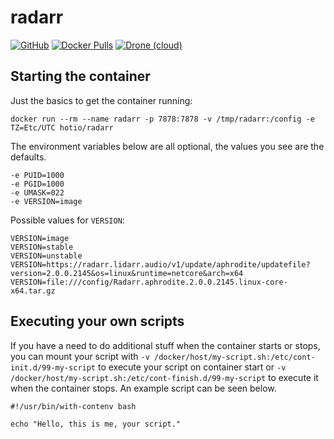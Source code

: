 # radarr

[![GitHub](https://img.shields.io/badge/source-github-lightgrey?style=flat-square)](https://github.com/hotio/docker-radarr)
[![Docker Pulls](https://img.shields.io/docker/pulls/hotio/radarr?style=flat-square)](https://hub.docker.com/r/hotio/radarr)
[![Drone (cloud)](https://img.shields.io/drone/build/hotio/docker-radarr?style=flat-square)](https://cloud.drone.io/hotio/docker-radarr)

## Starting the container

Just the basics to get the container running:

```shell
docker run --rm --name radarr -p 7878:7878 -v /tmp/radarr:/config -e TZ=Etc/UTC hotio/radarr
```

The environment variables below are all optional, the values you see are the defaults.

```shell
-e PUID=1000
-e PGID=1000
-e UMASK=022
-e VERSION=image
```

Possible values for `VERSION`:

```shell
VERSION=image
VERSION=stable
VERSION=unstable
VERSION=https://radarr.lidarr.audio/v1/update/aphrodite/updatefile?version=2.0.0.2145&os=linux&runtime=netcore&arch=x64
VERSION=file:///config/Radarr.aphrodite.2.0.0.2145.linux-core-x64.tar.gz
```

## Executing your own scripts

If you have a need to do additional stuff when the container starts or stops, you can mount your script with `-v /docker/host/my-script.sh:/etc/cont-init.d/99-my-script` to execute your script on container start or `-v /docker/host/my-script.sh:/etc/cont-finish.d/99-my-script` to execute it when the container stops. An example script can be seen below.

```shell
#!/usr/bin/with-contenv bash

echo "Hello, this is me, your script."
```
